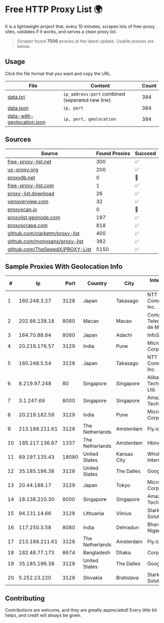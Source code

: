 
# Free HTTP Proxy List 🌍

It is a lightweight project that, every 10 minutes, scrapes lots of free-proxy sites, validates if it works, and serves a clean proxy list.


> Scraper found **7506** proxies at the latest update. Usable proxies are below.

## Usage

Click the file format that you want and copy the URL.


|File|Content|Count|
|----|-------|-----|
|[data.txt](https://raw.githubusercontent.com/themiralay/Proxy-List-World/master/data.txt)|`ip_address:port` combined (seperated new line)|384|
|[data.json](https://raw.githubusercontent.com/themiralay/Proxy-List-World/master/data.json)|`ip, port`|384|
|[data-with-geolocation.json](https://raw.githubusercontent.com/themiralay/Proxy-List-World/master/data-with-geolocation.json)|`ip, port, geolocation`|384|

## Sources

|Source|Found Proxies|Succeed|
|------|-------------|-------|
|[free-proxy-list.net](https://free-proxy-list.net)|300|✅|
|[us-proxy.org](https://www.us-proxy.org)|200|✅|
|[proxydb.net](http://proxydb.net)|0|🚫|
|[free-proxy-list.com](https://free-proxy-list.com/?page=&port=&type%5B%5D=http&type%5B%5D=https&up_time=0&search=Search)|1|✅|
|[proxy-list.download](https://www.proxy-list.download/HTTP)|26|✅|
|[vpnoverview.com](https://vpnoverview.com/privacy/anonymous-browsing/free-proxy-servers)|32|✅|
|[proxyscan.io](https://www.proxyscan.io)|0|🚫|
|[proxylist.geonode.com](https://proxylist.geonode.com/api/proxy-list?limit=300&page=1&sort_by=lastChecked&sort_type=desc&protocols=http,https)|197|✅|
|[proxyscrape.com](https://api.proxyscrape.com/v2/?request=displayproxies&protocol=http&timeout=10000&country=all&ssl=all&anonymity=all)|818|✅|
|[github.com/clarketm/proxy-list](https://raw.githubusercontent.com/clarketm/proxy-list/master/proxy-list-raw.txt)|400|✅|
|[github.com/monosans/proxy-list](https://raw.githubusercontent.com/monosans/proxy-list/main/proxies/http.txt)|382|✅|
|[github.com/TheSpeedX/PROXY-List](https://raw.githubusercontent.com/TheSpeedX/PROXY-List/master/http.txt)|5150|✅|


## Sample Proxies With Geolocation Info

|#|Ip|Port|Country|City|Internet Service Provider|
|-|--|----|-------|----|-------------------------|
|1|160.248.3.27|3128|Japan|Takasago|NTT PC Communications, Inc.|
|2|202.86.138.18|8080|Macao|Macao|Companhia de Telecomunicacoes de Macau|
|3|164.70.88.64|8080|Japan|Adachi|InfoSphere|
|4|20.219.176.57|3129|India|Pune|Microsoft Corporation|
|5|160.248.5.54|3128|Japan|Takasago|NTT PC Communications, Inc.|
|6|8.219.97.248|80|Singapore|Singapore|Alibaba (US) Technology Co., Ltd.|
|7|3.1.247.69|8000|Singapore|Singapore|Amazon Technologies Inc.|
|8|20.219.182.59|3129|India|Pune|Microsoft Corporation|
|9|213.188.211.61|3128|The Netherlands|Amsterdam|Fly.io, Inc.|
|10|185.217.136.67|1337|The Netherlands|Amsterdam|Hbing Limited|
|11|69.197.135.43|18080|United States|Kansas City|WholeSale Internet|
|12|35.185.196.38|3128|United States|The Dalles|Google LLC|
|13|20.44.188.17|3129|Japan|Tokyo|Microsoft Corporation|
|14|18.138.210.30|8000|Singapore|Singapore|Amazon Technologies Inc.|
|15|94.131.14.66|3128|Lithuania|Vilnius|Stark Industries Solutions LTD|
|16|117.250.3.58|8080|India|Dehradun|Bharat Sanchar Nigam Ltd|
|17|213.188.211.61|3128|The Netherlands|Amsterdam|Fly.io, Inc.|
|18|182.48.77.173|8674|Bangladesh|Dhaka|Corporate Office|
|19|35.185.196.38|3128|United States|The Dalles|Google LLC|
|20|5.252.23.220|3128|Slovakia|Bratislava|Stark Industries Solutions LTD|



## Contributing

Contributions are welcome, and they are greatly appreciated! Every
little bit helps, and credit will always be given.

